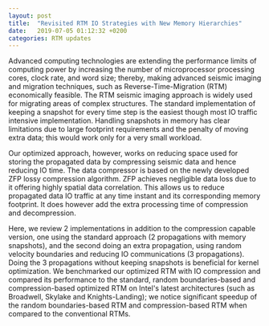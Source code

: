 ```yaml
---
layout: post
title:  "Revisited RTM IO Strategies with New Memory Hierarchies"
date:   2019-07-05 01:12:32 +0200
categories: RTM updates
---
```



Advanced computing technologies are extending the performance limits of computing power by increasing the number of microprocessor processing cores, clock rate, and word size; thereby, making advanced seismic imaging and migration techniques, such as Reverse-Time-Migration (RTM) economically feasible. The RTM seismic imaging approach is widely used for migrating areas of complex structures. The standard implementation of keeping a snapshot for every time step is the easiest though most IO traffic intensive implementation. Handling snapshots in memory has clear limitations due to large footprint requirements and the penalty of moving extra data; this would work only for a very small workload.

Our optimized approach, however, works on reducing space used for storing the propagated data by compressing seismic data and hence reducing IO time. The data compressor is based on the newly developed ZFP lossy compression algorithm. ZFP achieves negligible data loss due to it offering highly spatial data correlation. This allows us to reduce propagated data IO traffic at any time instant and its corresponding memory footprint. It does however add the extra processing time of compression and decompression.

Here, we review 2 implementations in addition to the compression capable version, one using the standard approach (2 propagations with memory snapshots), and the second doing an extra propagation, using random velocity boundaries and reducing IO communications (3 propagations). Doing the 3 propagations without keeping snapshots is beneficial for kernel optimization. We benchmarked our optimized RTM with IO compression and compared its performance to the standard, random boundaries-based and compression-based optimized RTM on Intel's latest architectures (such as Broadwell, Skylake and Knights-Landing); we notice significant speedup of the random boundaries-based RTM and compression-based RTM when compared to the conventional RTMs.
